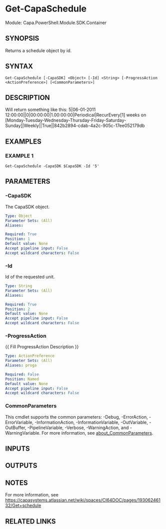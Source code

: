 # Get-CapaSchedule

Module: Capa.PowerShell.Module.SDK.Container

## SYNOPSIS
Returns a schedule object by id.

## SYNTAX

```
Get-CapaSchedule [-CapaSDK] <Object> [-Id] <String> [-ProgressAction <ActionPreference>] [<CommonParameters>]
```

## DESCRIPTION
Will return something like this: 5|06-01-2011 12:00:00||0|00:00:00|1.00:00:00|Periodical|RecurEvery\[1\] weeks on \[Monday-Tuesday-Wednesday-Thursday-Friday-Saturday-Sunday\]|Weekly||True||842b2894-cdab-4a2c-905c-17ee052179db

## EXAMPLES

### EXAMPLE 1
```
Get-CapaSchedule -CapaSDK $CapaSDK -Id '5'
```

## PARAMETERS

### -CapaSDK
The CapaSDK object.

```yaml
Type: Object
Parameter Sets: (All)
Aliases:

Required: True
Position: 1
Default value: None
Accept pipeline input: False
Accept wildcard characters: False
```

### -Id
Id of the requested unit.

```yaml
Type: String
Parameter Sets: (All)
Aliases:

Required: True
Position: 2
Default value: None
Accept pipeline input: False
Accept wildcard characters: False
```

### -ProgressAction
{{ Fill ProgressAction Description }}

```yaml
Type: ActionPreference
Parameter Sets: (All)
Aliases: proga

Required: False
Position: Named
Default value: None
Accept pipeline input: False
Accept wildcard characters: False
```

### CommonParameters
This cmdlet supports the common parameters: -Debug, -ErrorAction, -ErrorVariable, -InformationAction, -InformationVariable, -OutVariable, -OutBuffer, -PipelineVariable, -Verbose, -WarningAction, and -WarningVariable. For more information, see [about_CommonParameters](http://go.microsoft.com/fwlink/?LinkID=113216).

## INPUTS

## OUTPUTS

## NOTES
For more information, see https://capasystems.atlassian.net/wiki/spaces/CI64DOC/pages/19306246132/Get+schedule

## RELATED LINKS
